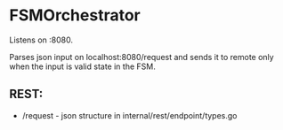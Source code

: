 # FSMOrchestrator
  Listens on :8080.
  
  Parses json input on localhost:8080/request and sends it to remote only when the input is valid state in the FSM.
## REST:
  - /request - json structure in internal/rest/endpoint/types.go

